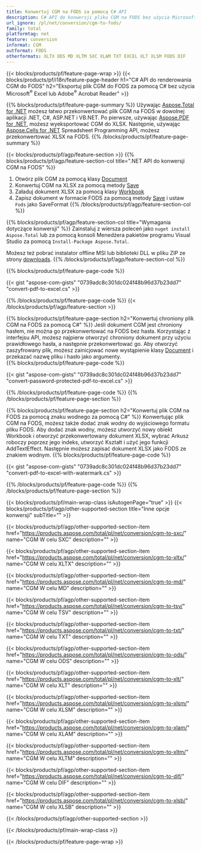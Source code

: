 ```yaml
---
title: Konwertuj CGM na FODS za pomocą C# API
description: C# API do konwersji pliku CGM na FODS bez użycia Microsoft Excel lub Adobe Reader
url_ignore: /pl/net/conversion/cgm-to-fods/
family: total
platformtag: net
feature: conversion
informat: CGM
outformat: FODS
otherformats: XLTX ODS MD XLTM SXC XLAM TXT EXCEL XLT XLSM FODS DIF
---
```

{{< blocks/products/pf/feature-page-wrap >}}
{{< blocks/products/pf/i18n/feature-page-header h1="C# API do renderowania CGM do FODS" h2="Eksportuj plik CGM do FODS za pomocą C# bez użycia Microsoft<sup>&reg;</sup> Excel lub Adobe<sup>&reg;</sup> Acrobat Reader" >}}

{{% blocks/products/pf/feature-page-summary %}}
Używając [Aspose.Total for .NET](https://products.aspose.com/total/net/) możesz łatwo przekonwertować plik CGM na FODS w dowolnej aplikacji .NET, C#, ASP.NET i VB.NET. Po pierwsze, używając [Aspose.PDF for .NET](https://products.aspose.com/pdf/net/), możesz wyeksportować CGM do XLSX. Następnie, używając [Aspose.Cells for .NET](https://products.aspose.com/cells/net/) Spreadsheet Programming API, możesz przekonwertować XLSX na FODS.
{{% /blocks/products/pf/feature-page-summary  %}}

{{< blocks/products/pf/agp/feature-section >}}
{{% blocks/products/pf/agp/feature-section-col title=".NET API do konwersji CGM na FODS" %}}
1. Otwórz plik CGM za pomocą klasy [Document](https://reference.aspose.com/pdf/net/aspose.pdf/document)
2. Konwertuj CGM na XLSX za pomocą metody [Save](https://reference.aspose.com/pdf/net/aspose.pdf.document/save/methods/5)
3. Załaduj dokument XLSX za pomocą klasy [Workbook](https://reference.aspose.com/cells/net/aspose.cells/workbook)
4. Zapisz dokument w formacie FODS za pomocą metody [Save](https://reference.aspose.com/cells/net/aspose.cells.workbook/save/methods/4) i ustaw `Fods` jako SaveFormat
{{% /blocks/products/pf/agp/feature-section-col %}}

{{% blocks/products/pf/agp/feature-section-col title="Wymagania dotyczące konwersji" %}}
Zainstaluj z wiersza poleceń jako ```nuget install Aspose.Total``` lub za pomocą konsoli Menedżera pakietów programu Visual Studio za pomocą ```Install-Package Aspose.Total```.

Możesz też pobrać instalator offline MSI lub biblioteki DLL w pliku ZIP ze strony [downloads](https://downloads.aspose.com/total/net).
{{% /blocks/products/pf/agp/feature-section-col %}}

{{% blocks/products/pf/feature-page-code %}}

{{< gist "aspose-com-gists" "0739adc8c301dc024f48b96d37b23dd7" "convert-pdf-to-excel.cs" >}}


{{% /blocks/products/pf/feature-page-code %}}
{{< /blocks/products/pf/agp/feature-section >}}

{{% blocks/products/pf/feature-page-section  h2="Konwertuj chroniony plik CGM na FODS za pomocą C#" %}}
Jeśli dokument CGM jest chroniony hasłem, nie można go przekonwertować na FODS bez hasła. Korzystając z interfejsu API, możesz najpierw otworzyć chroniony dokument przy użyciu prawidłowego hasła, a następnie przekonwertować go. Aby otworzyć zaszyfrowany plik, możesz zainicjować nowe wystąpienie klasy [Document](https://reference.aspose.com/pdf/net/aspose.pdf/document) i przekazać nazwę pliku i hasło jako argumenty.  
{{% blocks/products/pf/feature-page-code %}}

{{< gist "aspose-com-gists" "0739adc8c301dc024f48b96d37b23dd7" "convert-password-protected-pdf-to-excel.cs" >}}

{{% /blocks/products/pf/feature-page-code  %}}
{{% /blocks/products/pf/feature-page-section %}}

{{% blocks/products/pf/feature-page-section  h2="Konwertuj plik CGM na FODS za pomocą znaku wodnego za pomocą C#" %}}
Konwertując plik CGM na FODS, możesz także dodać znak wodny do wyjściowego formatu pliku FODS. Aby dodać znak wodny, możesz utworzyć nowy obiekt Workbook i otworzyć przekonwertowany dokument XLSX, wybrać Arkusz roboczy poprzez jego indeks, utworzyć Kształt i użyć jego funkcji AddTextEffect. Następnie możesz zapisać dokument XLSX jako FODS ze znakiem wodnym. 
{{% blocks/products/pf/feature-page-code %}}

{{< gist "aspose-com-gists" "0739adc8c301dc024f48b96d37b23dd7" "convert-pdf-to-excel-with-watermark.cs" >}}

{{% /blocks/products/pf/feature-page-code  %}}
{{% /blocks/products/pf/feature-page-section %}}

{{< blocks/products/pf/main-wrap-class isAutogenPage="true" >}}
{{< blocks/products/pf/agp/other-supported-section title="Inne opcje konwersji" subTitle="" >}}

{{< blocks/products/pf/agp/other-supported-section-item href="https://products.aspose.com/total/pl/net/conversion/cgm-to-sxc/" name="CGM W celu SXC" description="" >}}

{{< blocks/products/pf/agp/other-supported-section-item href="https://products.aspose.com/total/pl/net/conversion/cgm-to-xltx/" name="CGM W celu XLTX" description="" >}}

{{< blocks/products/pf/agp/other-supported-section-item href="https://products.aspose.com/total/pl/net/conversion/cgm-to-md/" name="CGM W celu MD" description="" >}}

{{< blocks/products/pf/agp/other-supported-section-item href="https://products.aspose.com/total/pl/net/conversion/cgm-to-tsv/" name="CGM W celu TSV" description="" >}}

{{< blocks/products/pf/agp/other-supported-section-item href="https://products.aspose.com/total/pl/net/conversion/cgm-to-txt/" name="CGM W celu TXT" description="" >}}

{{< blocks/products/pf/agp/other-supported-section-item href="https://products.aspose.com/total/pl/net/conversion/cgm-to-ods/" name="CGM W celu ODS" description="" >}}

{{< blocks/products/pf/agp/other-supported-section-item href="https://products.aspose.com/total/pl/net/conversion/cgm-to-xlt/" name="CGM W celu XLT" description="" >}}

{{< blocks/products/pf/agp/other-supported-section-item href="https://products.aspose.com/total/pl/net/conversion/cgm-to-xlsm/" name="CGM W celu XLSM" description="" >}}

{{< blocks/products/pf/agp/other-supported-section-item href="https://products.aspose.com/total/pl/net/conversion/cgm-to-xlam/" name="CGM W celu XLAM" description="" >}}

{{< blocks/products/pf/agp/other-supported-section-item href="https://products.aspose.com/total/pl/net/conversion/cgm-to-xltm/" name="CGM W celu XLTM" description="" >}}

{{< blocks/products/pf/agp/other-supported-section-item href="https://products.aspose.com/total/pl/net/conversion/cgm-to-dif/" name="CGM W celu DIF" description="" >}}

{{< blocks/products/pf/agp/other-supported-section-item href="https://products.aspose.com/total/pl/net/conversion/cgm-to-xlsb/" name="CGM W celu XLSB" description="" >}}



{{< /blocks/products/pf/agp/other-supported-section >}}

{{< /blocks/products/pf/main-wrap-class >}}

{{< /blocks/products/pf/feature-page-wrap >}}
